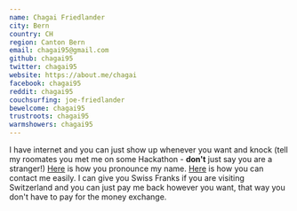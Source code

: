 ```yaml
---
name: Chagai Friedlander
city: Bern
country: CH
region: Canton Bern
email: chagai95@gmail.com
github: chagai95
twitter: chagai95
website: https://about.me/chagai
facebook: chagai95
reddit: chagai95
couchsurfing: joe-friedlander
bewelcome: chagai95
trustroots: chagai95
warmshowers: chagai95
---
```


I have internet and you can just show up whenever you want and knock (tell my roomates you met me on some Hackathon - **don't** just say you are a stranger!)
[Here](https://forvo.com/word/chagai) is how you pronounce my name.
[Here](https://tiny.cc/chagai) is how you can contact me easily.
I can give you Swiss Franks if you are visiting Switzerland and you can just pay me back however you want, that way you don't have to pay for the money exchange.
